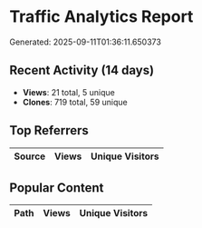# Traffic Analytics Report

Generated: 2025-09-11T01:36:11.650373

## Recent Activity (14 days)

- **Views**: 21 total, 5 unique
- **Clones**: 719 total, 59 unique

## Top Referrers

| Source | Views | Unique Visitors |
|--------|-------|-----------------|

## Popular Content

| Path | Views | Unique Visitors |
|------|-------|------------------|
